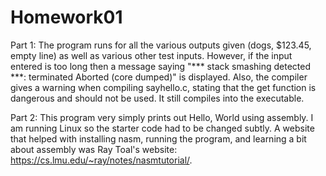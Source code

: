 
# Homework01

Part 1: The program runs for all the various outputs given (dogs, $123.45, empty line) as well as various other test inputs. However, if the input entered is too long then a message saying "*** stack smashing detected ***: terminated Aborted (core dumped)" is displayed. Also, the compiler gives a warning when compiling sayhello.c, stating that the get function is dangerous and should not be used. It still compiles into the executable.

Part 2: This program very simply prints out Hello, World using assembly. I am running Linux so the starter code had to be changed subtly. A website that helped with installing nasm, running the program, and learning a bit about assembly was Ray Toal's website: https://cs.lmu.edu/~ray/notes/nasmtutorial/.



